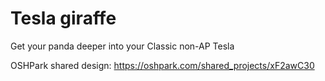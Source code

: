 Tesla giraffe
====

Get your panda deeper into your Classic non-AP Tesla

OSHPark shared design: https://oshpark.com/shared_projects/xF2awC30

